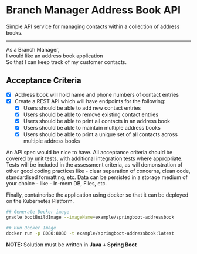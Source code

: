 # Branch Manager Address Book API

Simple API service for managing contacts within a collection of address books.

---

As a Branch Manager,\
I would like an address book application\
So that I can keep track of my customer contacts.

## Acceptance Criteria
- [x] Address book will hold name and phone numbers of contact entries
- [x] Create a REST API which will have endpoints for the following:
    - [x] Users should be able to add new contact entries
    - [x] Users should be able to remove existing contact entries
    - [x] Users should be able to print all contacts in an address book
    - [x] Users should be able to maintain multiple address books
    - [x] Users should be able to print a unique set of all contacts across multiple address books
    
An API spec would be nice to have.
All acceptance criteria should be covered by unit tests, with additional integration tests where appropriate.
Tests will be included in the assessment criteria, as will demonstration of other good coding practices like - clear separation of concerns, clean code, standardised formatting, etc.
Data can be persisted in a storage medium of your choice - like - In-mem DB, Files, etc.

Finally, containerise the application using docker so that it can be deployed on the Kubernetes Platform.
```bash
## Generate Docker image
gradle bootBuildImage --imageName=example/springboot-addressbook

## Run Docker Image 
docker run -p 8080:8080 -t example/springboot-addressbook:latest
```

__NOTE:__ Solution must be written in __Java + Spring Boot__
